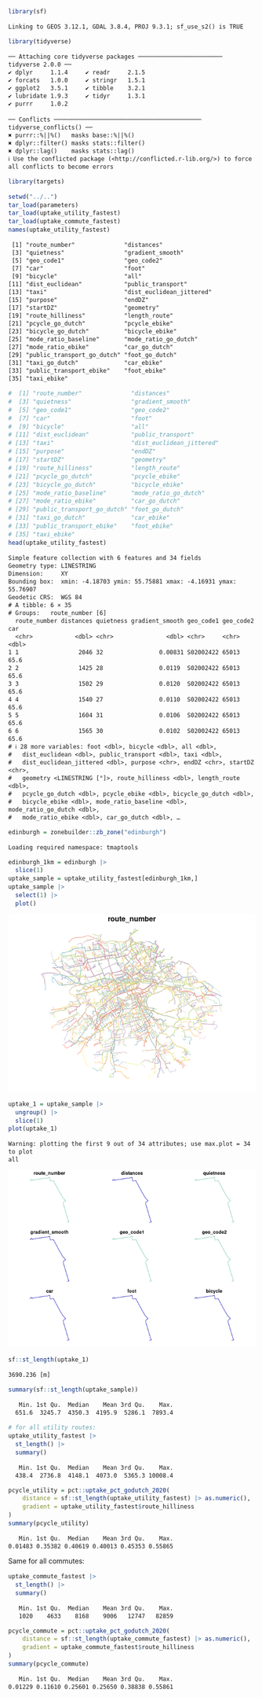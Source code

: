 

``` r
library(sf)
```

    Linking to GEOS 3.12.1, GDAL 3.8.4, PROJ 9.3.1; sf_use_s2() is TRUE

``` r
library(tidyverse)
```

    ── Attaching core tidyverse packages ──────────────────────── tidyverse 2.0.0 ──
    ✔ dplyr     1.1.4     ✔ readr     2.1.5
    ✔ forcats   1.0.0     ✔ stringr   1.5.1
    ✔ ggplot2   3.5.1     ✔ tibble    3.2.1
    ✔ lubridate 1.9.3     ✔ tidyr     1.3.1
    ✔ purrr     1.0.2     

    ── Conflicts ────────────────────────────────────────── tidyverse_conflicts() ──
    ✖ purrr::%||%()   masks base::%||%()
    ✖ dplyr::filter() masks stats::filter()
    ✖ dplyr::lag()    masks stats::lag()
    ℹ Use the conflicted package (<http://conflicted.r-lib.org/>) to force all conflicts to become errors

``` r
library(targets)
```

``` r
setwd("../..")
tar_load(parameters)
tar_load(uptake_utility_fastest)
tar_load(uptake_commute_fastest)
names(uptake_utility_fastest)
```

     [1] "route_number"              "distances"                
     [3] "quietness"                 "gradient_smooth"          
     [5] "geo_code1"                 "geo_code2"                
     [7] "car"                       "foot"                     
     [9] "bicycle"                   "all"                      
    [11] "dist_euclidean"            "public_transport"         
    [13] "taxi"                      "dist_euclidean_jittered"  
    [15] "purpose"                   "endDZ"                    
    [17] "startDZ"                   "geometry"                 
    [19] "route_hilliness"           "length_route"             
    [21] "pcycle_go_dutch"           "pcycle_ebike"             
    [23] "bicycle_go_dutch"          "bicycle_ebike"            
    [25] "mode_ratio_baseline"       "mode_ratio_go_dutch"      
    [27] "mode_ratio_ebike"          "car_go_dutch"             
    [29] "public_transport_go_dutch" "foot_go_dutch"            
    [31] "taxi_go_dutch"             "car_ebike"                
    [33] "public_transport_ebike"    "foot_ebike"               
    [35] "taxi_ebike"               

``` r
#  [1] "route_number"              "distances"                
#  [3] "quietness"                 "gradient_smooth"          
#  [5] "geo_code1"                 "geo_code2"                
#  [7] "car"                       "foot"                     
#  [9] "bicycle"                   "all"                      
# [11] "dist_euclidean"            "public_transport"         
# [13] "taxi"                      "dist_euclidean_jittered"  
# [15] "purpose"                   "endDZ"                    
# [17] "startDZ"                   "geometry"                 
# [19] "route_hilliness"           "length_route"             
# [21] "pcycle_go_dutch"           "pcycle_ebike"             
# [23] "bicycle_go_dutch"          "bicycle_ebike"            
# [25] "mode_ratio_baseline"       "mode_ratio_go_dutch"      
# [27] "mode_ratio_ebike"          "car_go_dutch"             
# [29] "public_transport_go_dutch" "foot_go_dutch"            
# [31] "taxi_go_dutch"             "car_ebike"                
# [33] "public_transport_ebike"    "foot_ebike"               
# [35] "taxi_ebike"   
head(uptake_utility_fastest)
```

    Simple feature collection with 6 features and 34 fields
    Geometry type: LINESTRING
    Dimension:     XY
    Bounding box:  xmin: -4.18703 ymin: 55.75881 xmax: -4.16931 ymax: 55.76907
    Geodetic CRS:  WGS 84
    # A tibble: 6 × 35
    # Groups:   route_number [6]
      route_number distances quietness gradient_smooth geo_code1 geo_code2   car
      <chr>            <dbl> <chr>               <dbl> <chr>     <chr>     <dbl>
    1 1                 2046 32                0.00831 S02002422 65013      65.6
    2 2                 1425 28                0.0119  S02002422 65013      65.6
    3 3                 1502 29                0.0120  S02002422 65013      65.6
    4 4                 1540 27                0.0110  S02002422 65013      65.6
    5 5                 1604 31                0.0106  S02002422 65013      65.6
    6 6                 1565 30                0.0102  S02002422 65013      65.6
    # ℹ 28 more variables: foot <dbl>, bicycle <dbl>, all <dbl>,
    #   dist_euclidean <dbl>, public_transport <dbl>, taxi <dbl>,
    #   dist_euclidean_jittered <dbl>, purpose <chr>, endDZ <chr>, startDZ <chr>,
    #   geometry <LINESTRING [°]>, route_hilliness <dbl>, length_route <dbl>,
    #   pcycle_go_dutch <dbl>, pcycle_ebike <dbl>, bicycle_go_dutch <dbl>,
    #   bicycle_ebike <dbl>, mode_ratio_baseline <dbl>, mode_ratio_go_dutch <dbl>,
    #   mode_ratio_ebike <dbl>, car_go_dutch <dbl>, …

``` r
edinburgh = zonebuilder::zb_zone("edinburgh")
```

    Loading required namespace: tmaptools

``` r
edinburgh_1km = edinburgh |>
  slice(1)
uptake_sample = uptake_utility_fastest[edinburgh_1km,]
uptake_sample |>
  select(1) |>
  plot()
```

![](test-utility-uptake_files/figure-commonmark/unnamed-chunk-2-1.png)

``` r
uptake_1 = uptake_sample |>
  ungroup() |>
  slice(1)
plot(uptake_1)
```

    Warning: plotting the first 9 out of 34 attributes; use max.plot = 34 to plot
    all

![](test-utility-uptake_files/figure-commonmark/unnamed-chunk-2-2.png)

``` r
sf::st_length(uptake_1)
```

    3690.236 [m]

``` r
summary(sf::st_length(uptake_sample))
```

       Min. 1st Qu.  Median    Mean 3rd Qu.    Max. 
      651.6  3245.7  4350.3  4195.9  5286.1  7893.4 

``` r
# for all utility routes:
uptake_utility_fastest |>
  st_length() |>
  summary()
```

       Min. 1st Qu.  Median    Mean 3rd Qu.    Max. 
      438.4  2736.8  4148.1  4073.0  5365.3 10008.4 

``` r
pcycle_utility = pct::uptake_pct_godutch_2020(
    distance = sf::st_length(uptake_utility_fastest) |> as.numeric(),
    gradient = uptake_utility_fastest$route_hilliness
)
summary(pcycle_utility)
```

       Min. 1st Qu.  Median    Mean 3rd Qu.    Max. 
    0.01483 0.35382 0.40619 0.40013 0.45353 0.55865 

Same for all commutes:

``` r
uptake_commute_fastest |>
  st_length() |>
  summary()
```

       Min. 1st Qu.  Median    Mean 3rd Qu.    Max. 
       1020    4633    8168    9006   12747   82859 

``` r
pcycle_commute = pct::uptake_pct_godutch_2020(
    distance = sf::st_length(uptake_commute_fastest) |> as.numeric(),
    gradient = uptake_commute_fastest$route_hilliness
)
summary(pcycle_commute)
```

       Min. 1st Qu.  Median    Mean 3rd Qu.    Max. 
    0.01229 0.11610 0.25601 0.25650 0.38838 0.55861 

